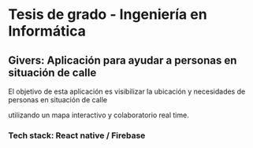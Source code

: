# Tesis de grado - Ingeniería en Informática

## Givers: Aplicación para ayudar a personas en situación de calle

El objetivo de esta aplicación es visibilizar la ubicación y necesidades de personas en situación de calle

utilizando un mapa interactivo y colaboratorio  real time.

### Tech stack: React native / Firebase
